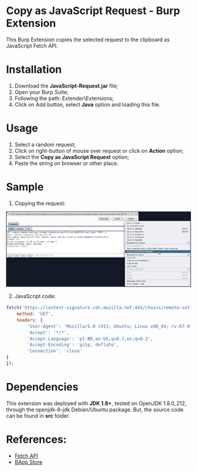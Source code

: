 # Copy as JavaScript Request - Burp Extension

This Burp Extension copies the selected request to the clipboard as JavaScript Fetch API.

# Installation

1. Download the **JavaScript-Request.jar** file;
2. Open your Burp Suite;
3. Following the path: Extender\Extensions;
4. Click on Add button, select **Java** option and loading this file.

# Usage

1. Select a random request;
2. Click on right-button of mouse over request or click on **Action** option;
3. Select the **Copy as JavaScript Request** option;
4. Paste the string on browser or other place.

# Sample

1. Copying the request:

![Sample](/image/sample.png)

2. JavaScript code:

```javascript
fetch('https://content-signature.cdn.mozilla.net:443/chains/remote-settings.content-signature.mozilla.org-20190729.prod.chain',{
    method: 'GET',
    headers: {
        'User-Agent': 'Mozilla/5.0 (X11; Ubuntu; Linux x86_64; rv:67.0) Gecko/20100101 Firefox/67.0', 
        'Accept': '*/*', 
        'Accept-Language': 'pt-BR,en-US;q=0.7,en;q=0.3', 
        'Accept-Encoding': 'gzip, deflate', 
        'Connection': 'close'    
}
});
```

# Dependencies

This extension was deployed with **JDK 1.8+**, tested on OpenJDK 1.8.0_212, through the openjdk-8-jdk Debian/Ubuntu package. But, the source code can be found in **src** folder.

# References:

* [Fetch API](https://developer.mozilla.org/en-US/docs/Web/API/Fetch_API)
* [BApp Store](https://portswigger.net/bappstore)
